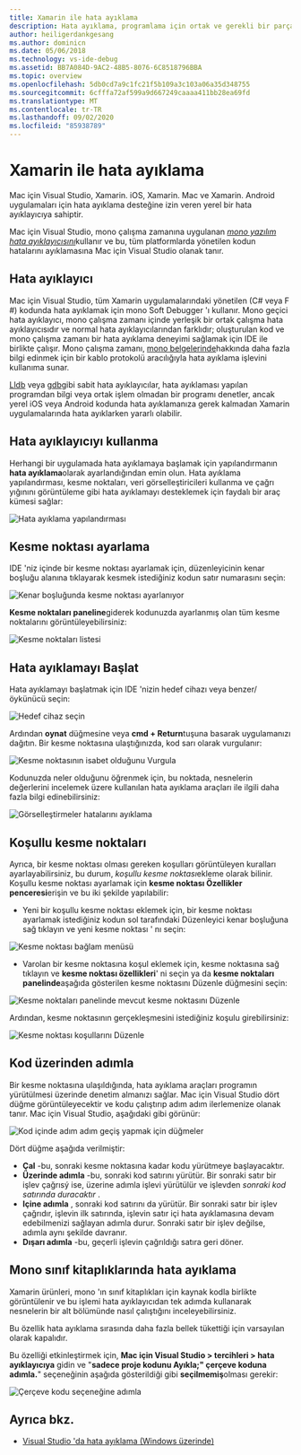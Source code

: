 ```yaml
---
title: Xamarin ile hata ayıklama
description: Hata ayıklama, programlama için ortak ve gerekli bir parçasıdır. Yetişkinlere yönelik bir IDE olarak, Mac için Visual Studio hata ayıklamayı kolay hale getirmek için bir bütün özellik paketini içerir. Güvenli hata ayıklamadan veri görselleştirmesine kadar, bu makale Mac için Visual Studio ' de hata ayıklamanın tam potansiyelini nasıl kullanacağınızı açıklayacak.
author: heiligerdankgesang
ms.author: dominicn
ms.date: 05/06/2018
ms.technology: vs-ide-debug
ms.assetid: BB7A084D-9AC2-48B5-8076-6C8518796BBA
ms.topic: overview
ms.openlocfilehash: 5db0cd7a9c1fc21f5b109a3c103a06a35d348755
ms.sourcegitcommit: 6cfffa72af599a9d667249caaaa411bb28ea69fd
ms.translationtype: MT
ms.contentlocale: tr-TR
ms.lasthandoff: 09/02/2020
ms.locfileid: "85938789"
---
```

# <a name="debugging-with-xamarin"></a>Xamarin ile hata ayıklama

Mac için Visual Studio, Xamarin. iOS, Xamarin. Mac ve Xamarin. Android uygulamaları için hata ayıklama desteğine izin veren yerel bir hata ayıklayıcıya sahiptir.

Mac için Visual Studio, mono çalışma zamanına uygulanan [*mono yazılım hata ayıklayıcısını*](https://www.mono-project.com/docs/advanced/runtime/docs/soft-debugger/)kullanır ve bu, tüm platformlarda yönetilen kodun hatalarını ayıklamasına Mac için Visual Studio olanak tanır.

## <a name="the-debugger"></a>Hata ayıklayıcı

Mac için Visual Studio, tüm Xamarin uygulamalarındaki yönetilen (C# veya F #) kodunda hata ayıklamak için mono Soft Debugger 'ı kullanır. Mono geçici hata ayıklayıcı, mono çalışma zamanı içinde yerleşik bir ortak çalışma hata ayıklayıcısıdır ve normal hata ayıklayıcılarından farklıdır; oluşturulan kod ve mono çalışma zamanı bir hata ayıklama deneyimi sağlamak için IDE ile birlikte çalışır. Mono çalışma zamanı, [mono belgelerinde](https://www.mono-project.com/docs/advanced/runtime/docs/soft-debugger-wire-format/)hakkında daha fazla bilgi edinmek için bir kablo protokolü aracılığıyla hata ayıklama işlevini kullanıma sunar.

[Lldb](https://lldb.llvm.org/index.html) veya [gdb](https://www.gnu.org/software/gdb/)gibi sabit hata ayıklayıcılar, hata ayıklaması yapılan programdan bilgi veya ortak işlem olmadan bir programı denetler, ancak yerel iOS veya Android kodunda hata ayıklamanıza gerek kalmadan Xamarin uygulamalarında hata ayıklarken yararlı olabilir.

## <a name="using-the-debugger"></a>Hata ayıklayıcıyı kullanma

Herhangi bir uygulamada hata ayıklamaya başlamak için yapılandırmanın  **hata ayıklama**olarak ayarlandığından emin olun. Hata ayıklama yapılandırması, kesme noktaları, veri görselleştiricileri kullanma ve çağrı yığınını görüntüleme gibi hata ayıklamayı desteklemek için faydalı bir araç kümesi sağlar:

![Hata ayıklama yapılandırması](media/debugging-image_0.png)

## <a name="setting-a-breakpoint"></a>Kesme noktası ayarlama

IDE 'niz içinde bir kesme noktası ayarlamak için, düzenleyicinin kenar boşluğu alanına tıklayarak kesmek istediğiniz kodun satır numarasını seçin:

![Kenar boşluğunda kesme noktası ayarlanıyor](media/debugging-image0.png)

**Kesme noktaları paneline**giderek kodunuzda ayarlanmış olan tüm kesme noktalarını görüntüleyebilirsiniz:

![Kesme noktaları listesi](media/debugging-image0a.png)

## <a name="start-debugging"></a>Hata ayıklamayı Başlat

Hata ayıklamayı başlatmak için IDE 'nizin hedef cihazı veya benzer/öykünücü seçin:

![Hedef cihaz seçin](media/debugging-image1.png)

Ardından  **oynat** düğmesine veya  **cmd + Return**tuşuna basarak uygulamanızı dağıtın. Bir kesme noktasına ulaştığınızda, kod sarı olarak vurgulanır:

![Kesme noktasının isabet olduğunu Vurgula](media/debugging-image2.png)

Kodunuzda neler olduğunu öğrenmek için, bu noktada, nesnelerin değerlerini incelemek üzere kullanılan hata ayıklama araçları ile ilgili daha fazla bilgi edinebilirsiniz:

![Görselleştirmeler hatalarını ayıklama](media/debugging-image3.png)

## <a name="conditional-breakpoints"></a>Koşullu kesme noktaları

Ayrıca, bir kesme noktası olması gereken koşulları görüntüleyen kuralları ayarlayabilirsiniz, bu durum, *koşullu kesme noktası*ekleme olarak bilinir. Koşullu kesme noktası ayarlamak için  **kesme noktası Özellikler penceresi**erişin ve bu iki şekilde yapılabilir:

* Yeni bir koşullu kesme noktası eklemek için, bir kesme noktası ayarlamak istediğiniz kodun sol tarafındaki Düzenleyici kenar boşluğuna sağ tıklayın ve yeni kesme noktası ' nı seçin:

 ![Kesme noktası bağlam menüsü](media/debugging-image4.png)

* Varolan bir kesme noktasına koşul eklemek için, kesme noktasına sağ tıklayın ve  **kesme noktası özellikleri**' ni seçin ya da  **kesme noktaları panelinde**aşağıda gösterilen kesme noktasını Düzenle düğmesini seçin:

 ![Kesme noktaları panelinde mevcut kesme noktasını Düzenle](media/debugging-image5.png)

Ardından, kesme noktasının gerçekleşmesini istediğiniz koşulu girebilirsiniz:

 ![Kesme noktası koşullarını Düzenle](media/debugging-image6.png)

## <a name="stepping-through-code"></a>Kod üzerinden adımla

Bir kesme noktasına ulaşıldığında, hata ayıklama araçları programın yürütülmesi üzerinde denetim almanızı sağlar. Mac için Visual Studio dört düğme görüntüleyecektir ve kodu çalıştırıp adım adım ilerlemenize olanak tanır. Mac için Visual Studio, aşağıdaki gibi görünür:

 ![Kod içinde adım adım geçiş yapmak için düğmeler](media/debugging-image7.png)

Dört düğme aşağıda verilmiştir:

* **Çal** -bu, sonraki kesme noktasına kadar kodu yürütmeye başlayacaktır.
* **Üzerinde adımla** -bu, sonraki kod satırını yürütür. Bir sonraki satır bir işlev çağrısý ise, üzerine adımla işlevi yürütülür ve işlevden *sonraki kod satırında duracaktır* .
* **Içine adımla** , sonraki kod satırını da yürütür. Bir sonraki satır bir işlev çağrıdır, işlevin ilk satırında, işlevin satır içi hata ayıklamasına devam edebilmenizi sağlayan adımla durur. Sonraki satır bir işlev değilse, adımla aynı şekilde davranır.
* **Dışarı adımla** -bu, geçerli işlevin çağrıldığı satıra geri döner.

## <a name="debugging-monos-class-libraries"></a>Mono sınıf kitaplıklarında hata ayıklama

Xamarin ürünleri, mono 'ın sınıf kitaplıkları için kaynak kodla birlikte görüntülenir ve bu işlemi hata ayıklayıcıdan tek adımda kullanarak nesnelerin bir alt bölümünde nasıl çalıştığını inceleyebilirsiniz.

Bu özellik hata ayıklama sırasında daha fazla bellek tükettiği için varsayılan olarak kapalıdır.

Bu özelliği etkinleştirmek için,  **Mac için Visual Studio > tercihleri > hata ayıklayıcıya** gidin ve "**sadece proje kodunu Ayıkla;" çerçeve koduna adımla.**" seçeneğinin aşağıda gösterildiği gibi **seçilmemiş**olması gerekir:

![Çerçeve kodu seçeneğine adımla](media/debugging-image8.png)

## <a name="see-also"></a>Ayrıca bkz.

- [Visual Studio 'da hata ayıklama (Windows üzerinde)](/visualstudio/debugger/)
